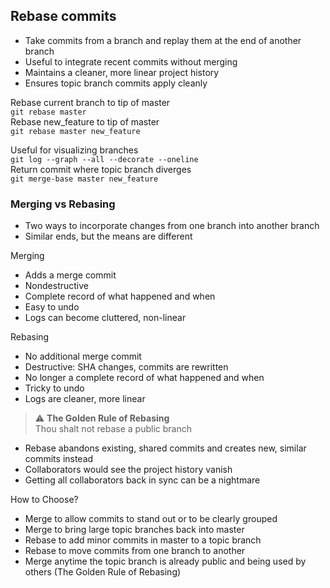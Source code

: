 ## Rebase commits

- Take commits from a branch and replay them at the end of another branch
- Useful to integrate recent commits without merging
- Maintains a cleaner, more linear project history
- Ensures topic branch commits apply cleanly

Rebase current branch to tip of master  
`git rebase master`  
Rebase new_feature to tip of master  
`git rebase master new_feature`

Useful for visualizing branches  
`git log --graph --all --decorate --oneline`  
Return commit where topic branch diverges  
`git merge-base master new_feature`

### Merging vs Rebasing

- Two ways to incorporate changes from one branch into another branch
- Similar ends, but the means are different

Merging

- Adds a merge commit
- Nondestructive
- Complete record of what happened and when
- Easy to undo
- Logs can become cluttered, non-linear

Rebasing

- No additional merge commit
- Destructive: SHA changes, commits are rewritten
- No longer a complete record of what happened and when
- Tricky to undo
- Logs are cleaner, more linear

> :warning: **The Golden Rule of Rebasing**  
> Thou shalt not rebase a public branch

- Rebase abandons existing, shared commits and creates new, similar commits instead
- Collaborators would see the project history vanish
- Getting all collaborators back in sync can be a nightmare

How to Choose?

- Merge to allow commits to stand out or to be clearly grouped
- Merge to bring large topic branches back into master
- Rebase to add minor commits in master to a topic branch
- Rebase to move commits from one branch to another
- Merge anytime the topic branch is already public and being used by others (The Golden Rule of Rebasing)
